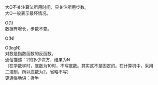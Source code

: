 大O不关注算法所用时间，只关注所用步数。  
大O一般表示最坏情况。  

O(1)  
数据有增长，步数不变。  

O(N)  

O(logN)  
对数是指数函数的反函数。  
通俗描述：2的多少次方，结果为N  
（在学数学时，底数为10时，不写底数。其实这不是固定的。在计算机中，采用二进制，所以底数为2，省略不写）  
更通俗地讲：折半  